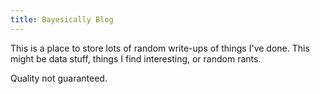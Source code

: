 ```yaml
---
title: Bayesically Blog
---
```


This is a place to store lots of random write-ups of things I've done. This might be data stuff, things I find interesting, or random rants.

Quality not guaranteed.
